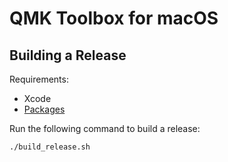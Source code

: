 # QMK Toolbox for macOS

## Building a Release

Requirements:

- Xcode
- [Packages](http://s.sudre.free.fr/Software/Packages/about.html)

Run the following command to build a release:

```./build_release.sh```
